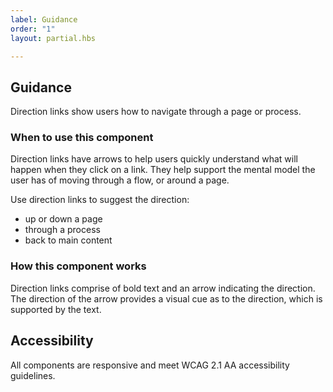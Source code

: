 ```yaml
---
label: Guidance
order: "1"
layout: partial.hbs

---
```

## Guidance

Direction links show users how to navigate through a page or process.

### When to use this component

Direction links have arrows to help users quickly understand what will happen when they click on a link. They help support the mental model the user has of moving through a flow, or around a page.

Use direction links to suggest the direction:

* up or down a page
* through a process
* back to main content

### How this component works

Direction links comprise of bold text and an arrow indicating the direction. The direction of the arrow provides a visual cue as to the direction, which is supported by the text.

## Accessibility

All components are responsive and meet WCAG 2.1 AA accessibility guidelines.
